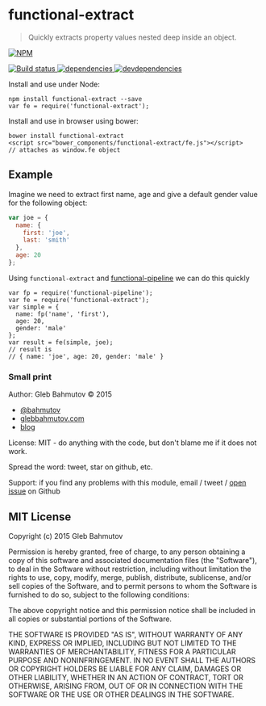 # functional-extract

> Quickly extracts property values nested deep inside an object.

[![NPM][functional-extract-icon] ][functional-extract-url]

[![Build status][functional-extract-ci-image] ][functional-extract-ci-url]
[![dependencies][functional-extract-dependencies-image] ][functional-extract-dependencies-url]
[![devdependencies][functional-extract-devdependencies-image] ][functional-extract-devdependencies-url]

Install and use under Node:

```
npm install functional-extract --save
var fe = require('functional-extract');
```

Install and use in browser using bower:

```
bower install functional-extract
<script src="bower_components/functional-extract/fe.js"></script>
// attaches as window.fe object
```

## Example

Imagine we need to extract first name, age and give a default gender value for the following object:

```js
var joe = {
  name: {
    first: 'joe',
    last: 'smith'
  },
  age: 20
};
```

Using `functional-extract` and [functional-pipeline](https://github.com/bahmutov/functional-pipeline)
we can do this quickly 

```
var fp = require('functional-pipeline');
var fe = require('functional-extract');
var simple = {
  name: fp('name', 'first'),
  age: 20,
  gender: 'male'
};
var result = fe(simple, joe);
// result is
// { name: 'joe', age: 20, gender: 'male' }
```

### Small print

Author: Gleb Bahmutov &copy; 2015

* [@bahmutov](https://twitter.com/bahmutov)
* [glebbahmutov.com](http://glebbahmutov.com)
* [blog](http://glebbahmutov.com/blog/)

License: MIT - do anything with the code, but don't blame me if it does not work.

Spread the word: tweet, star on github, etc.

Support: if you find any problems with this module, email / tweet /
[open issue](https://github.com/bahmutov/functional-extract/issues) on Github

## MIT License

Copyright (c) 2015 Gleb Bahmutov

Permission is hereby granted, free of charge, to any person
obtaining a copy of this software and associated documentation
files (the "Software"), to deal in the Software without
restriction, including without limitation the rights to use,
copy, modify, merge, publish, distribute, sublicense, and/or sell
copies of the Software, and to permit persons to whom the
Software is furnished to do so, subject to the following
conditions:

The above copyright notice and this permission notice shall be
included in all copies or substantial portions of the Software.

THE SOFTWARE IS PROVIDED "AS IS", WITHOUT WARRANTY OF ANY KIND,
EXPRESS OR IMPLIED, INCLUDING BUT NOT LIMITED TO THE WARRANTIES
OF MERCHANTABILITY, FITNESS FOR A PARTICULAR PURPOSE AND
NONINFRINGEMENT. IN NO EVENT SHALL THE AUTHORS OR COPYRIGHT
HOLDERS BE LIABLE FOR ANY CLAIM, DAMAGES OR OTHER LIABILITY,
WHETHER IN AN ACTION OF CONTRACT, TORT OR OTHERWISE, ARISING
FROM, OUT OF OR IN CONNECTION WITH THE SOFTWARE OR THE USE OR
OTHER DEALINGS IN THE SOFTWARE.

[functional-extract-icon]: https://nodei.co/npm/functional-extract.png?downloads=true
[functional-extract-url]: https://npmjs.org/package/functional-extract
[functional-extract-ci-image]: https://travis-ci.org/bahmutov/functional-extract.png?branch=master
[functional-extract-ci-url]: https://travis-ci.org/bahmutov/functional-extract
[functional-extract-dependencies-image]: https://david-dm.org/bahmutov/functional-extract.png
[functional-extract-dependencies-url]: https://david-dm.org/bahmutov/functional-extract
[functional-extract-devdependencies-image]: https://david-dm.org/bahmutov/functional-extract/dev-status.png
[functional-extract-devdependencies-url]: https://david-dm.org/bahmutov/functional-extract#info=devDependencies
